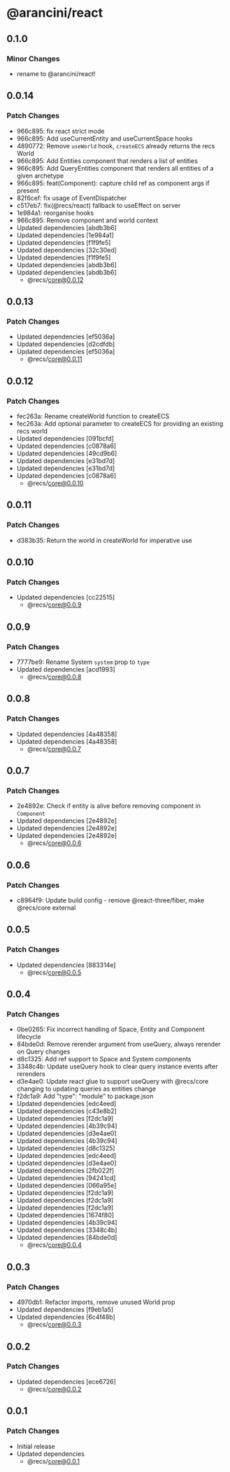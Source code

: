 # @arancini/react

## 0.1.0

### Minor Changes

- rename to @arancini/react!

## 0.0.14

### Patch Changes

- 966c895: fix react strict mode
- 966c895: Add useCurrentEntity and useCurrentSpace hooks
- 4890772: Remove `useWorld` hook, `createECS` already returns the recs World
- 966c895: Add Entities component that renders a list of entities
- 966c895: Add QueryEntities component that renders all entities of a given archetype
- 966c895: feat(Component): capture child ref as component args if present
- 82f6cef: fix usage of EventDispatcher
- c517eb7: fix(@recs/react) fallback to useEffect on server
- 1e984a1: reorganise hooks
- 966c895: Remove <World> component and world context
- Updated dependencies [abdb3b6]
- Updated dependencies [1e984a1]
- Updated dependencies [f1f9fe5]
- Updated dependencies [32c30ed]
- Updated dependencies [f1f9fe5]
- Updated dependencies [abdb3b6]
- Updated dependencies [abdb3b6]
  - @recs/core@0.0.12

## 0.0.13

### Patch Changes

- Updated dependencies [ef5036a]
- Updated dependencies [d2cdfdb]
- Updated dependencies [ef5036a]
  - @recs/core@0.0.11

## 0.0.12

### Patch Changes

- fec263a: Rename createWorld function to createECS
- fec263a: Add optional parameter to createECS for providing an existing recs world
- Updated dependencies [091bcfd]
- Updated dependencies [c0878a6]
- Updated dependencies [49cd9b6]
- Updated dependencies [e31bd7d]
- Updated dependencies [e31bd7d]
- Updated dependencies [c0878a6]
  - @recs/core@0.0.10

## 0.0.11

### Patch Changes

- d383b35: Return the world in createWorld for imperative use

## 0.0.10

### Patch Changes

- Updated dependencies [cc22515]
  - @recs/core@0.0.9

## 0.0.9

### Patch Changes

- 7777be9: Rename System `system` prop to `type`
- Updated dependencies [acd1993]
  - @recs/core@0.0.8

## 0.0.8

### Patch Changes

- Updated dependencies [4a48358]
- Updated dependencies [4a48358]
  - @recs/core@0.0.7

## 0.0.7

### Patch Changes

- 2e4892e: Check if entity is alive before removing component in `Component`
- Updated dependencies [2e4892e]
- Updated dependencies [2e4892e]
- Updated dependencies [2e4892e]
  - @recs/core@0.0.6

## 0.0.6

### Patch Changes

- c8964f9: Update build config - remove @react-three/fiber, make @recs/core external

## 0.0.5

### Patch Changes

- Updated dependencies [883314e]
  - @recs/core@0.0.5

## 0.0.4

### Patch Changes

- 0be0265: Fix incorrect handling of Space, Entity and Component lifecycle
- 84bde0d: Remove rerender argument from useQuery, always rerender on Query changes
- d8c1325: Add ref support to Space and System components
- 3348c4b: Update useQuery hook to clear query instance events after rerenders
- d3e4ae0: Update react glue to support useQuery with @recs/core changing to updating queries as entities change
- f2dc1a9: Add "type": "module" to package.json
- Updated dependencies [edc4eed]
- Updated dependencies [c43e8b2]
- Updated dependencies [f2dc1a9]
- Updated dependencies [4b39c94]
- Updated dependencies [d3e4ae0]
- Updated dependencies [4b39c94]
- Updated dependencies [d8c1325]
- Updated dependencies [edc4eed]
- Updated dependencies [d3e4ae0]
- Updated dependencies [2fb022f]
- Updated dependencies [94241cd]
- Updated dependencies [066a95e]
- Updated dependencies [f2dc1a9]
- Updated dependencies [f2dc1a9]
- Updated dependencies [f2dc1a9]
- Updated dependencies [1674f80]
- Updated dependencies [4b39c94]
- Updated dependencies [3348c4b]
- Updated dependencies [84bde0d]
  - @recs/core@0.0.4

## 0.0.3

### Patch Changes

- 4970db1: Refactor imports, remove unused World prop
- Updated dependencies [f9eb1a5]
- Updated dependencies [6c4f48b]
  - @recs/core@0.0.3

## 0.0.2

### Patch Changes

- Updated dependencies [ece6726]
  - @recs/core@0.0.2

## 0.0.1

### Patch Changes

- Initial release
- Updated dependencies
  - @recs/core@0.0.1
